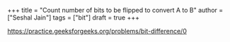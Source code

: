 +++
title = "Count number of bits to be flipped to convert A to B"
author = ["Seshal Jain"]
tags = ["bit"]
draft = true
+++

<https://practice.geeksforgeeks.org/problems/bit-difference/0>
